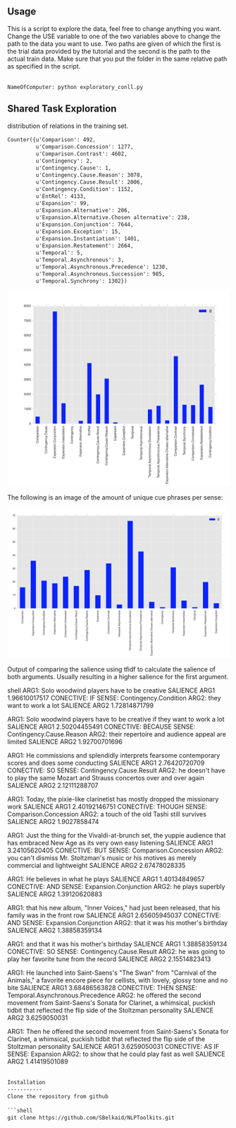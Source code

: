 Usage
-----

This is a script to explore the data, feel free to change anything you want.
Change the USE variable to one of the two variables above to change the path to the data you want to use. Two paths are given of which the first is the trial data provided by the tutorial and the second is the path to the actual train data. Make sure that you put the folder in the same relative path as specified in the script. 

```shell

NameOfComputer: python exploratory_conll.py

```


Shared Task Exploration
------------

distribution of relations in the training set.

```shell 
Counter({u'Comparison': 492,
         u'Comparison.Concession': 1277,
         u'Comparison.Contrast': 4602,
         u'Contingency': 2,
         u'Contingency.Cause': 1,
         u'Contingency.Cause.Reason': 3078,
         u'Contingency.Cause.Result': 2006,
         u'Contingency.Condition': 1152,
         u'EntRel': 4133,
         u'Expansion': 99,
         u'Expansion.Alternative': 206,
         u'Expansion.Alternative.Chosen alternative': 238,
         u'Expansion.Conjunction': 7644,
         u'Expansion.Exception': 15,
         u'Expansion.Instantiation': 1401,
         u'Expansion.Restatement': 2664,
         u'Temporal': 5,
         u'Temporal.Asynchronous': 3,
         u'Temporal.Asynchronous.Precedence': 1230,
         u'Temporal.Asynchronous.Succession': 985,
         u'Temporal.Synchrony': 1302})
```

![alt tag](https://raw.githubusercontent.com/SBelkaid/NLPToolkits/master/images/Screen%20Shot%202016-04-09%20at%208.19.54%20PM.png)

The following is an image of the amount of unique cue phrases per sense:

![alt tag](https://github.com/SBelkaid/NLPToolkits/blob/master/images/Screen%20Shot%202016-04-09%20at%208.52.45%20PM.png)

Output of comparing the salience using tfidf to calculate the salience of both arguments. Usually resulting in a higher salience for the first argument.

shell
ARG1: Solo woodwind players have to be creative
SALIENCE ARG1 1.96610017517
CONECTIVE: IF
SENSE: Contingency.Condition
ARG2: they want to work a lot
SALIENCE ARG2 1.72814871799 


ARG1: Solo woodwind players have to be creative if they want to work a lot
SALIENCE ARG1 2.50204455491
CONECTIVE: BECAUSE
SENSE: Contingency.Cause.Reason
ARG2: their repertoire and audience appeal are limited
SALIENCE ARG2 1.92700701696 


ARG1: He commissions and splendidly interprets fearsome contemporary scores and does some conducting
SALIENCE ARG1 2.76420720709
CONECTIVE: SO
SENSE: Contingency.Cause.Result
ARG2: he doesn't have to play the same Mozart and Strauss concertos over and over again
SALIENCE ARG2 2.12111288707 


ARG1: Today, the pixie-like clarinetist has mostly dropped the missionary work
SALIENCE ARG1 2.40192146751
CONECTIVE: THOUGH
SENSE: Comparison.Concession
ARG2: a touch of the old Tashi still survives
SALIENCE ARG2 1.9027858474 


ARG1: Just the thing for the Vivaldi-at-brunch set, the yuppie audience that has embraced New Age as its very own easy listening
SALIENCE ARG1 3.24105620405
CONECTIVE: BUT
SENSE: Comparison.Concession
ARG2: you can't dismiss Mr. Stoltzman's music or his motives as merely commercial and lightweight
SALIENCE ARG2 2.67478028335 


ARG1: He believes in what he plays
SALIENCE ARG1 1.40134849657
CONECTIVE: AND
SENSE: Expansion.Conjunction
ARG2: he plays superbly
SALIENCE ARG2 1.39120620883 


ARG1: that his new album, "Inner Voices," had just been released, that his family was in the front row
SALIENCE ARG1 2.65605945037
CONECTIVE: AND
SENSE: Expansion.Conjunction
ARG2: that it was his mother's birthday
SALIENCE ARG2 1.38858359134 


ARG1: and that it was his mother's birthday
SALIENCE ARG1 1.38858359134
CONECTIVE: SO
SENSE: Contingency.Cause.Result
ARG2: he was going to play her favorite tune from the record
SALIENCE ARG2 2.15514823413 


ARG1: He launched into Saint-Saens's "The Swan" from "Carnival of the Animals," a favorite encore piece for cellists, with lovely, glossy tone and no bite
SALIENCE ARG1 3.68486563828
CONECTIVE: THEN
SENSE: Temporal.Asynchronous.Precedence
ARG2: he offered the second movement from Saint-Saens's Sonata for Clarinet, a whimsical, puckish tidbit that reflected the flip side of the Stoltzman personality
SALIENCE ARG2 3.6259050031 


ARG1: Then he offered the second movement from Saint-Saens's Sonata for Clarinet, a whimsical, puckish tidbit that reflected the flip side of the Stoltzman personality
SALIENCE ARG1 3.6259050031
CONECTIVE: AS IF
SENSE: Expansion
ARG2: to show that he could play fast as well
SALIENCE ARG2 1.41419501089

```

Installation
-----------
Clone the repository from github

```shell
git clone https://github.com/SBelkaid/NLPToolkits.git
``` 
